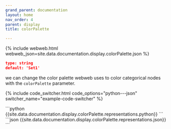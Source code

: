 ```yaml
---
grand_parent: documentation
layout: home
nav_order: 4
parent: display
title: colorPalette

---
```


{% include webweb.html webweb_json=site.data.documentation.display.colorPalette.json %}

```json
type: string
default: 'Set1'
````
we can change the color palette webweb uses to color categorical nodes with the `colorPalette` parameter.

{% include code_switcher.html code_options="python---json" switcher_name="example-code-switcher" %}
<div class='select-code-block example-code-switcher python-code-block select-code-block-visible'></div>
```python
{{site.data.documentation.display.colorPalette.representations.python}}
```
<div class='select-code-block example-code-switcher json-code-block'></div>
```json
{{site.data.documentation.display.colorPalette.representations.json}}
```